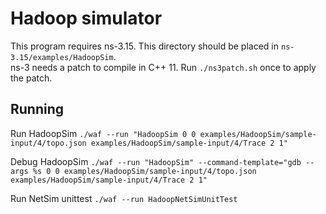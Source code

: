 # Hadoop simulator

This program requires ns-3.15. This directory should be placed in `ns-3.15/examples/HadoopSim`.  
ns-3 needs a patch to compile in C++ 11. Run `./ns3patch.sh` once to apply the patch.

## Running

Run HadoopSim
`./waf --run "HadoopSim 0 0 examples/HadoopSim/sample-input/4/topo.json examples/HadoopSim/sample-input/4/Trace 2 1"`

Debug HadoopSim
`./waf --run "HadoopSim" --command-template="gdb --args %s 0 0 examples/HadoopSim/sample-input/4/topo.json examples/HadoopSim/sample-input/4/Trace 2 1"`

Run NetSim unittest
`./waf --run HadoopNetSimUnitTest`

